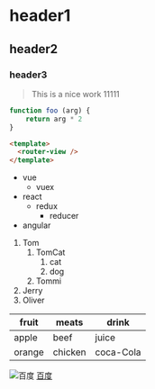 # header1
## header2
### header3

> This is a nice work 11111

```javascript
function foo (arg) {
    return arg * 2
}
```
```html
<template>
  <router-view />
</template>
```
- vue
    - vuex
- react
    - redux
        - reducer
- angular

1. Tom
    1. TomCat
        1. cat
        2. dog
    2. Tommi
2. Jerry
3. Oliver

|fruit|meats|drink|
|-----|-----|-----|
|apple|beef|juice|
|orange|chicken|coca-Cola|

![百度](https://www.baidu.com/img/baidu_jgylogo3.gif)
[百度](https://www.baidu.com/img/baidu_jgylogo3.gif)